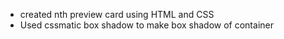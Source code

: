 * created nth preview card using HTML and CSS
* Used cssmatic box shadow to make box shadow of container 
